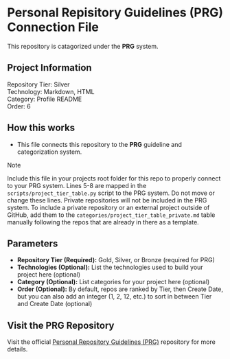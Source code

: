 # Personal Repisitory Guidelines (PRG) Connection File
This repository is catagorized under the **PRG** system. <br>

## Project Information
Repository Tier: Silver <br>
Technology: Markdown, HTML <br>
Category: Profile README <br>
Order: 6 <br>

## How this works
- This file connects this repository to the **PRG** guideline and categorization system.

> [!NOTE]
> Include this file in your projects root folder for this repo to properly connect to your PRG system.
> Lines 5-8 are mapped in the `scripts/project_tier_table.py` script to the PRG system. Do not move or change these lines.
> Private repositories will not be included in the PRG system. To include a private repository or an external project outside of GitHub, add them to the `categories/project_tier_table_private.md` table manually following the repos that are already in there as a template.

## Parameters
- **Repository Tier (Required):** Gold, Silver, or Bronze (required for PRG)
- **Technologies (Optional):** List the technologies used to build your project here (optional)
- **Category (Optional):** List categories for your project here (optional)
- **Order (Optional):** By default, repos are ranked by Tier, then Create Date, but you can also add an integer (1, 2, 12, etc.) to sort in between Tier and Create Date (optional)

## Visit the PRG Repository
Visit the official [Personal Repository Guidelines (PRG)](https://github.com/scottgriv/PRG-Personal-Repository-Guidelines) repository for more details.

